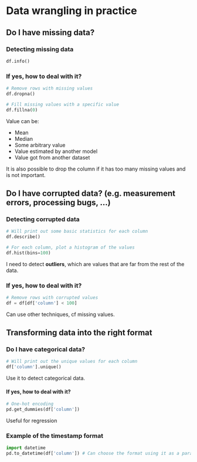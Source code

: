 # Data wrangling in practice
## Do I have **missing data**?
### Detecting missing data
```python
df.info()
```
### If yes, how to deal with it?
```python
# Remove rows with missing values
df.dropna()
```
```python
# Fill missing values with a specific value
df.fillna(0)
```
Value can be:
- Mean
- Median
- Some arbitrary value
- Value estimated by another model
- Value got from another dataset

It is also possible to drop the column if it has too many missing values and is not important.

## Do I have **corrupted data**? (e.g. measurement errors, processing bugs, ...)
### Detecting corrupted data
```python
# Will print out some basic statistics for each column
df.describe()
```

```python
# For each column, plot a histogram of the values
df.hist(bins=100)
```
I need to detect **outliers**, which are values that are far from the rest of the data.

### If yes, how to deal with it?
```python
# Remove rows with corrupted values
df = df[df['column'] < 100]
```
Can use other techniques, cf missing values.

## Transforming data into the right format
### Do I have **categorical data**?
```python
# Will print out the unique values for each column
df['column'].unique()
```
Use it to detect categorical data.

#### If yes, how to deal with it?
```python
# One-hot encoding
pd.get_dummies(df['column'])
```
Useful for regression

### Example of the timestamp format
```python
import datetime
pd.to_datetime(df['column']) # Can choose the format using it as a parameter
```